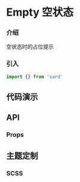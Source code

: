 # Empty 空状态

### 介绍

空状态时的占位提示

### 引入

```js
import {} from 'sard'
```

## 代码演示

## API

### Props

## 主题定制

### SCSS

```scss

```
